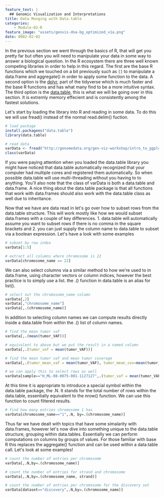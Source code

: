 ```yaml
---
feature_text: |
  ## Genomic Visualization and Interpretations
title: Data Munging with Data.table
categories:
    - Module-02-R
feature_image: "assets/genvis-dna-bg_optimized_v1a.png"
date: 0002-02-02
---
```


In the previous section we went through the basics of R, that will get you pretty far but often you will need to manipulate your data in some way to answer a biological question. In the R ecosystem there are three well known competing libraries in order to help in this regard. The first are the base R functions which we touched on a bit previously such as `[]` to manipulate a data.frame and aggregate() in order to apply some function to the data. A second option is the [dplyr](https://dplyr.tidyverse.org/), part of the tidyverse which is much faster and the base R functions and has what many find to be a more intuitive syntax. The third option is the [data.table](https://rdatatable.gitlab.io/data.table/), this is what we will be going over in this section. It is extremly memory effecient and is consistently among the fastest solutions.

Let's start by loading the library into R and reading in some data. To do this we will use fread() instead of the normal read.delim() fuction.

```R
# load package
install.packagees("data.table")
library(data.table)

# read data
varData <- fread("http://genomedata.org/gen-viz-workshop/intro_to_ggplot2/ggplot2ExampleData.tsv")
class(varData)
```

If you were paying attention when you loaded the data.table library you might have noticed that data.table automatically recognized that your computer had multiple cores and registered them automatically. So when possible data.table will use multi-threading without you having to to anything. You'll also note that the class of varData is both a data.table and data.frame. A nice thing about the data.table package is that all functions that work with data.frames should also work with the data.table class as well due to inheritance.

Now that we have are data read in let's go over how to subset rows from the data.table structure. This will work mostly like how we would subset data.frames with a couple of key differences. 1. data.table will automatically assume you want to subset rows if there is no comma in the square brackets and 2. you can just supply the column name to data.table to subset via a boolean expression. Let's have a look with some examples

```R
# subset by row index
varData[1:5]

# extract all columns where chromosome is 22
varData[chromosome_name == 22]
```

We can also select columns via a similar method to how we're used to in data.frame, using character vectors or column indices, however the best practice is to simply use a list. the .() function in data.table is an alias for list().

```R
# select out the chromosome_name column
varData[,2]
varData[,"chromosome_name"]
varData[,.(chromosome_name)]
```

In addition to selecting column names we can compute results directly inside a data.table from within the .() list of column names.

```R
# find the mean tumor vaf
varData[,.(mean(tumor_VAF))]

# equivalent to above but we put the result in a named column
varData[,.(tumor_vaf = mean(tumor_VAF))]

# find the mean tumor vaf and mean tumor coverage
varData[,.(tumor_mean_vaf = mean(tumor_VAF), tumor_mean_cov=mean(tumor_var_count + tumor_ref_count))]

# we can apply this to select rows as well
varData[sample=="H_ML-08-0075-001-1127127",.(tumor_vaf = mean(tumor_VAF))]
```

At this time it is appropriate to introduce a special symbol within the data.table package, the .N. It stands for the total number of rows within the data.table, essentially equivalent to the nrow() function. We can use this function to count filtered results.

```R
# find how many entries chromosome 1 has
varData[chromosome_name=="1",.N, by=.(chromosome_name)]
```

Thus far we have dealt with topics that have some simalarity with data.frames, however let's now dive into something unique to the data.table structure, grouping within data.tables. Essentially we can perform computations on columns by groups of values. For those familiar with base R this replaces the aggregate() function and can be used within a data.table call. Let's look at some examples!

```R
# count the number of entries per chromosome
varData[,.N,by=.(chromosome_name)]

# count the number of entries for strand and chromosome
varData[,.N,by=.(chromosome_name, strand)]

# count the number of entries per chromosome for the discovery set
varData[dataset=="discovery",.N,by=.(chromosome_name)]
```
